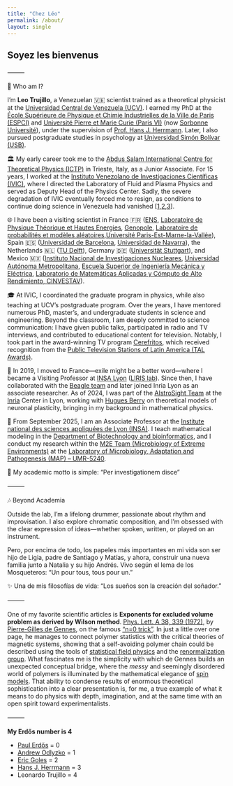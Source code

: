 ```yaml
---
title: "Chez Léo"
permalink: /about/
layout: single
---
```


## Soyez les bienvenus
⸻

👤 Who am I?

I’m **Leo Trujillo**, a Venezuelan 🇻🇪 scientist trained as a theoretical physicist at the [Universidad Central de Venezuela (UCV)](https://es.wikipedia.org/wiki/Universidad_Central_de_Venezuela). I earned my PhD at the [École Supérieure de Physique et Chimie Industrielles de la Ville de Paris (ESPCI)](https://fr.wikipedia.org/wiki/%C3%89cole_sup%C3%A9rieure_de_physique_et_de_chimie_industrielles_de_la_ville_de_Paris) and [Université Pierre et Marie Curie (Paris VI)](https://en.wikipedia.org/wiki/Pierre_and_Marie_Curie_University) (now [Sorbonne Université](https://fr.wikipedia.org/wiki/Sorbonne_Universit%C3%A9)), under the supervision of [Prof. Hans J. Herrmann](https://de.wikipedia.org/wiki/Hans_J%C3%BCrgen_Herrmann). Later, I also pursued postgraduate studies in psychology at [Universidad Simón Bolívar (USB)](https://es.wikipedia.org/wiki/Universidad_Sim%C3%B3n_Bol%C3%ADvar_(Venezuela)).

🏛️ My early career took me to the [Abdus Salam International Centre for Theoretical Physics (ICTP)](https://en.wikipedia.org/wiki/International_Centre_for_Theoretical_Physics) in Trieste, Italy, as a Junior Associate. For 15 years, I worked at the [Instituto Venezolano de Investigaciones Científicas (IVIC)](https://es.wikipedia.org/wiki/Instituto_Venezolano_de_Investigaciones_Cient%C3%ADficas), where I directed the Laboratory of Fluid and Plasma Physics and served as Deputy Head of the Physics Center. Sadly, the severe degradation of IVIC eventually forced me to resign, as conditions to continue doing science in Venezuela had vanished [[1](https://en.wikipedia.org/wiki/Crisis_in_Venezuela),[2](https://www.nature.com/articles/d41586-024-03144-4),[3](https://www.science.org/content/article/yet-another-term-sight-venezuela-s-maduro-scientists-hold-little-hope-their-future)].

🌐 I have been a visiting scientist in France 🇫🇷 ([ENS](https://fr.wikipedia.org/wiki/%C3%89cole_normale_sup%C3%A9rieure_(Paris)), [Laboratoire de Physique Théorique et Hautes Energies](https://sciences.sorbonne-universite.fr/structures-de-recherche/lpthe), [Genopole](https://fr.wikipedia.org/wiki/Genopole), [Laboratoire de probabilités et modèles aléatoires](https://fr.wikipedia.org/wiki/Laboratoire_de_probabilit%C3%A9s_et_mod%C3%A8les_al%C3%A9atoires),[Université Paris-Est-Marne-la-Vallée](https://fr.wikipedia.org/wiki/Universit%C3%A9_Paris-Est-Marne-la-Vall%C3%A9e)), Spain 🇪🇸 ([Universidad de Barcelona](https://es.wikipedia.org/wiki/Universidad_de_Barcelona), [Universidad de Navarra](https://es.wikipedia.org/wiki/Universidad_de_Navarra)), the Netherlands 🇳🇱 ([TU Delft](https://en.wikipedia.org/wiki/Delft_University_of_Technology)), Germany 🇩🇪 ([Universität Stuttgart](https://de.wikipedia.org/wiki/Universit%C3%A4t_Stuttgart)), and Mexico 🇲🇽 ([Instituto Nacional de Investigaciones Nucleares](https://es.wikipedia.org/wiki/Instituto_Nacional_de_Investigaciones_Nucleares), [Universidad Autónoma Metropolitana](https://es.wikipedia.org/wiki/Universidad_Aut%C3%B3noma_Metropolitana), [Escuela Superior de Ingeniería Mecánica y Eléctrica](https://es.wikipedia.org/wiki/Escuela_Superior_de_Ingenier%C3%ADa_Mec%C3%A1nica_y_El%C3%A9ctrica), [Laboratorio de Matemáticas Aplicadas y Cómputo de Alto Rendimiento, CINVESTAV](https://www.top500.org/system/178532/)). 

🎓 At IVIC, I coordinated the graduate program in physics, while also teaching at UCV’s postgraduate program. Over the years, I have mentored numerous PhD, master’s, and undergraduate students in science and engineering. Beyond the classroom, I am deeply committed to science communication: I have given public talks, participated in radio and TV interviews, and contributed to educational content for television. Notably, I took part in the award-winning TV program [Cerefritos](https://www.youtube.com/watch?v=YJ80HrzyMoo), which received recognition from the [Public Television Stations of Latin America (TAL Awards)](https://www.youtube.com/watch?v=NSV0Ey3jiHM).

🛫 In 2019, I moved to France—exile might be a better word—where I became a Visiting Professor at [INSA Lyon](https://fr.wikipedia.org/wiki/Institut_national_des_sciences_appliqu%C3%A9es_de_Lyon) ([LIRIS lab](https://fr.wikipedia.org/wiki/Laboratoire_d%27informatique_en_image_et_syst%C3%A8mes_d%27information)). Since then, I have collaborated with the [Beagle team](https://team.inria.fr/beagle/) and later joined Inria Lyon as an associate researcher. As of 2024, I was part of the [AIstroSight Team](https://team.inria.fr/aistrosight/) at the [Inria](https://fr.wikipedia.org/wiki/Institut_national_de_recherche_en_informatique_et_en_automatique) Center in Lyon, working with [Hugues Berry](https://hberry.gitlabpages.inria.fr/mywebpage/) on theoretical models of neuronal plasticity, bringing in my background in mathematical physics.

🔆 From September 2025, I am an Associate Professor at the [Institute national des sciences appliquées de Lyon (INSA)](https://www.insa-lyon.fr/fr).
I teach mathematical modeling in the [Department of Biotechnology and bioinformatics](https://biotech-bioinfo.insa-lyon.fr/fr), and I conduct my research within the [M2E Team (Microbiology of Extreme Environments)](https://map.insa-lyon.fr/fr/content/microbiologie-environnements-extremes) at the [Laboratory of Microbiology, Adaptation and Pathogenesis (MAP) – UMR-5240](https://map.insa-lyon.fr/fr).


📖 My academic motto is simple: “Per investigationem disce”

⸻

🎶 Beyond Academia

Outside the lab, I’m a lifelong drummer, passionate about rhythm and improvisation. I also explore chromatic composition, and I’m obsessed with the clear expression of ideas—whether spoken, written, or played on an instrument.

Pero, por encima de todo, los papeles más importantes en mi vida son ser hijo de Ligia, padre de Santiago y Matías, y ahora, construir una nueva familia junto a Natalia y su hijo Andrés. Vivo según el lema de los Mosqueteros: “Un pour tous, tous pour un.”

✨ Una de mis filosofías de vida: “Los sueños son la creación del soñador.”


⸻

One of my favorite scientific articles is **Exponents for excluded volume problem as derived by Wilson method**. [Phys. Lett. A 38, 339 (1972)](http://dx.doi.org/10.1016/0375-9601(72)90149-1), by [Pierre-Gilles de Gennes](https://fr.wikipedia.org/wiki/Pierre-Gilles_de_Gennes), on the famous [“n=0 trick”](https://doi.org/10.1142/9789814280648_0001). In just a little over one page, he manages to connect polymer statistics with the critical theories of magnetic systems, showing that a self-avoiding polymer chain could be described using the tools of [statistical field physics](https://en.wikipedia.org/wiki/Statistical_field_theory) and the [renormalization group](https://en.wikipedia.org/wiki/Renormalization_group). What fascinates me is the simplicity with which de Gennes builds an unexpected conceptual bridge, where the *messy* and seemingly disordered world of polymers is illuminated by the mathematical elegance of [spin models](https://en.wikipedia.org/wiki/Spin_model). That ability to condense results of enormous theoretical sophistication into a clear presentation is, for me, a true example of what it means to do physics with depth, imagination, and at the same time with an open spirit toward experimentalists.

⸻

**My Erdős number is 4** 
- [Paul Erdős](https://en.wikipedia.org/wiki/Paul_Erd%C5%91s) = 0
- [Andrew Odlyzko](https://en.wikipedia.org/wiki/Andrew_Odlyzko) = 1
- [Eric Goles](https://en.wikipedia.org/wiki/Eric_Goles) = 2
- [Hans J. Herrmann](https://de.wikipedia.org/wiki/Hans_J%C3%BCrgen_Herrmann) = 3
- Leonardo Trujillo = 4

